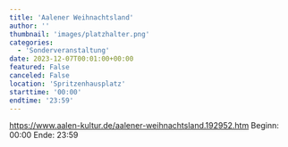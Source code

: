 ```yaml
---
title: 'Aalener Weihnachtsland'
author: ''
thumbnail: 'images/platzhalter.png'
categories:
  - 'Sonderveranstaltung'
date: 2023-12-07T00:01:00+00:00
featured: False
canceled: False
location: 'Spritzenhausplatz'
starttime: '00:00'
endtime: '23:59'
---
```

https://www.aalen-kultur.de/aalener-weihnachtsland.192952.htm
Beginn: 00:00
 Ende: 23:59